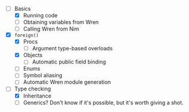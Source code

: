 - [ ] Basics
  - [x] Running code
  - [ ] Obtaining variables from Wren
  - [ ] Calling Wren from Nim
- [x] `foreign()`
  - [x] Procs
    - [ ] Argument type-based overloads
  - [x] Objects
    - [ ] Automatic public field binding
  - [ ] Enums
  - [ ] Symbol aliasing
  - [ ] Automatic Wren module generation
- [ ] Type checking
  - [x] Inheritance
  - [ ] Generics?
    Don't know if it's possible, but it's worth giving a shot.
